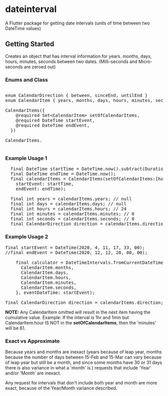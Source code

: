 # dateinterval

A Flutter package for getting date intervals (units of time between two DateTime values)

## Getting Started

Creates an object that has interval information for years. months, days, hours, minutes, seconds between two dates. (Milli-seconds and Micro-seconds are zeroed out)

### Enums and Class

<pre>

enum CalendarDirection { between, sinceEnd, untilEnd }
enum CalendarItem { years, months, days, hours, minutes, seconds }

CalendarItems({
    @required Set&ltCalendarItem> setOfCalendarItems,
    @required DateTime startEvent,
    @required DateTime endEvent,
  })

CalendarItems.

</pre>

### Example Usage 1

<pre>
  final DateTime startTime = DateTime.now().subtract(Duration(days:1));
  final DateTime endTime = DateTime.now();
  final calendarItems = CalendarItems(setOfCalendarItems:[hour, minute, second],
    startEvent: startTime,
    endEvent: endTime);

  final int years = calendarItems.years; // null
  final int days = calendarItems.days; // null
  final int hours = calendarItems.hours; // 24
  final int minutes = calendarItems.minutes; // 0
  final int seconds = calendarItems.seconds; // 0
  final CalendarDirection direction = calendarItems.direction; // CalendarDirection.between
</pre>

### Example Usage 2

<pre>
final startEvent = DateTime(2020, 4, 11, 17, 33, 00);
//final endEvent = DateTime(2020, 12, 12, 20, 00, 00);

    final calculator = DateTimeIntervals.fromCurrentDateTime(setOfCalendarItems: {
      CalendarItem.months,
      CalendarItem.days,
      CalendarItem.hours,
      CalendarItem.minutes,
      CalendarItem.seconds,
    }, eventDateTime: startEvent);

final CalendarDirection direction = calendarItems.direction; // CalendarDirection.sinceEnd (until test is run after 12-Dec-2020, then it will be 'untilEnd')
</pre>

**NOTE:** Any CalendarItem omitted will result in the next item having the cumulative value.
Example: If the interval is 1hr and 1min but CalendarItem.hour IS NOT in the __setOfCalendarItems__, then the 'minutes' will be 61.

### Exact vs Approximate

Because years and months are inexact (years because of leap year, months because the number of days between 15-Feb and 15-Mar can vary because of leap year but still be a month, and since some months have 30 or 31 days there is also variance in what a 'month' is.) requests that include 'Year' and/or 'Month' are inexact.

Any request for intervals that don't include both year and month are more exact, because of the Year/Month variance described.
